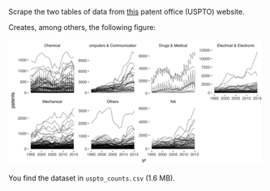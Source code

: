 Scrape the two tables of data from [this](https://www.uspto.gov/web/offices/ac/ido/oeip/taf/cbcby.htm) patent office (USPTO) website.

Creates, among others, the following figure:

<img src="https://github.com/lpuettmann/scrape-uspto/blob/master/patents_hjt.jpg" width="500">

You find the dataset in `uspto_counts.csv` (1.6 MB).